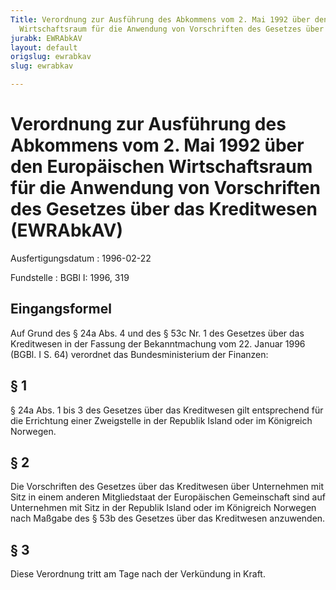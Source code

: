 ```yaml
---
Title: Verordnung zur Ausführung des Abkommens vom 2. Mai 1992 über den Europäischen
  Wirtschaftsraum für die Anwendung von Vorschriften des Gesetzes über das Kreditwesen
jurabk: EWRAbkAV
layout: default
origslug: ewrabkav
slug: ewrabkav

---
```


# Verordnung zur Ausführung des Abkommens vom 2. Mai 1992 über den Europäischen Wirtschaftsraum für die Anwendung von Vorschriften des Gesetzes über das Kreditwesen (EWRAbkAV)

Ausfertigungsdatum
:   1996-02-22

Fundstelle
:   BGBl I: 1996, 319



## Eingangsformel

Auf Grund des § 24a Abs. 4 und des § 53c Nr. 1 des Gesetzes über das
Kreditwesen in der Fassung der Bekanntmachung vom 22. Januar 1996
(BGBl. I S. 64) verordnet das Bundesministerium der Finanzen:


## § 1

§ 24a Abs. 1 bis 3 des Gesetzes über das Kreditwesen gilt entsprechend
für die Errichtung einer Zweigstelle in der Republik Island oder im
Königreich Norwegen.


## § 2

Die Vorschriften des Gesetzes über das Kreditwesen über Unternehmen
mit Sitz in einem anderen Mitgliedstaat der Europäischen Gemeinschaft
sind auf Unternehmen mit Sitz in der Republik Island oder im
Königreich Norwegen nach Maßgabe des § 53b des Gesetzes über das
Kreditwesen anzuwenden.


## § 3

Diese Verordnung tritt am Tage nach der Verkündung in Kraft.


